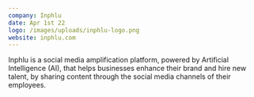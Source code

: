 ```yaml
---
company: Inphlu
date: Apr 1st 22
logo: /images/uploads/inphlu-logo.png
website: inphlu.com
---
```

Inphlu is a social media amplification platform, powered by Artificial Intelligence (AI), that helps businesses enhance their brand and hire new talent, by sharing content through the social media channels of their employees.
